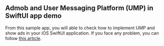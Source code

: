 ## Admob and User Messaging Platform (UMP) in SwiftUI app demo 
From this sample app, you will able to check how to implement UMP and show ads in your iOS SwiftUI application. If you face any problem, you can follow [this article](https://medium.com/@jakir/integrate-the-user-messaging-platform-ump-sdk-into-your-swiftui-and-show-ads-9902a690c506). 
